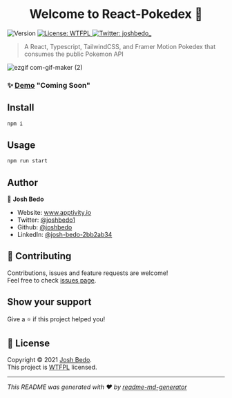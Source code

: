 <h1 align="center">Welcome to React-Pokedex 👋 </h1>
<p>
  <img alt="Version" src="https://img.shields.io/badge/version-0.1.0-blue.svg?cacheSeconds=2592000" />
  <a href="http://www.wtfpl.net/" target="_blank">
    <img alt="License: WTFPL" src="https://img.shields.io/badge/License-WTFPL-yellow.svg" />
  </a>
  <a href="https://twitter.com/joshbedo1" target="_blank">
    <img alt="Twitter: joshbedo_" src="https://img.shields.io/twitter/follow/joshbedo1.svg?style=social" />
  </a>
</p>

> A React, Typescript, TailwindCSS, and Framer Motion Pokedex that consumes the public Pokemon API

![ezgif com-gif-maker (2)](https://user-images.githubusercontent.com/607239/106487019-40c25080-6480-11eb-8098-257416e6a177.gif)


### ✨ [Demo](https://www.latlmes.com/breaking/your-sensational-news-headline-here-3) "Coming Soon"

## Install

```sh
npm i
```

## Usage

```sh
npm run start
```

## Author

👤 **Josh Bedo**

* Website: www.apptivity.io
* Twitter: [@joshbedo1](https://twitter.com/joshbedo1)
* Github: [@joshbedo](https://github.com/joshbedo)
* LinkedIn: [@josh-bedo-2bb2ab34](https://linkedin.com/in/josh-bedo-2bb2ab34)

## 🤝 Contributing

Contributions, issues and feature requests are welcome!<br />Feel free to check [issues page](https://github.com/joshbedo/Pokedex-React/issues).

## Show your support

Give a ⭐️  if this project helped you!

## 📝 License

Copyright © 2021 [Josh Bedo](https://github.com/joshbedo).<br />
This project is [WTFPL](http://www.wtfpl.net/) licensed.

***
_This README was generated with ❤️ by [readme-md-generator](https://github.com/kefranabg/readme-md-generator)_